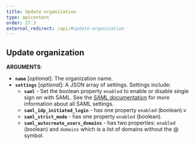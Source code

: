 ```yaml
---
title: Update organization
type: apicontent
order: 27.3
external_redirect: /api/#update-organization
---
```


## Update organization


**ARGUMENTS**:

* **`name`** [*optional*]:
    The organization name.
* **`settings`** [*optional*]:
    A JSON array of settings. Settings include:
    * **`saml`** - Set the boolean property `enabled` to enable or disable single sign on with SAML. See the [SAML documentation][1] for more information about all SAML settings.
    * **`saml_idp_initiated_login`** - has one property `enabled` (boolean).v
    * **`saml_strict_mode`** - has one property `enabled` (boolean).
    * **`saml_autocreate_users_domains`** - has two properties: `enabled` (boolean) and `domains` which is a list of domains without the @ symbol.

[1]: /account_management/saml
